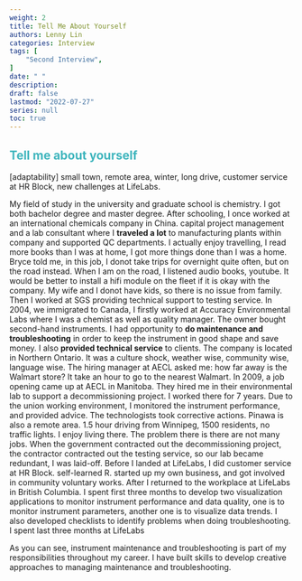 ```yaml
---
weight: 2
title: Tell Me About Yourself
authors: Lenny Lin
categories: Interview
tags: [
    "Second Interview",
]
date: " "
description: 
draft: false
lastmod: "2022-07-27"
series: null
toc: true
---
```




## **<font color =#3fb5bd>Tell me about yourself</font>**  
[adaptability] small town, remote area, winter, long drive, customer service at HR Block, new challenges at LifeLabs.  

My field of study in the university and graduate school is chemistry.  I got both bachelor degree and master degree.  After schooling, I once worked at an international chemicals company in China. capital project management and a lab consultant where I **traveled a lot** to manufacturing plants within company and supported QC departments.  I actually enjoy travelling, I read more books than I was at home, I got more things done than I was a home.  Bryce told me, in this job, I donot take trips for overnight quite often, but on the road instead.  When I am on the road, I listened audio books, youtube.  It would be better to install a hifi module on the fleet if it is okay with the company. My wife and I donot have kids, so there is no issue from family.  Then I worked at SGS providing technical support to testing service. In 2004, we immigrated to Canada, I firstly worked at Accuracy Environmental Labs where I was a chemist as well as quality manager.  The owner bought second-hand instruments.  I had opportunity to **do maintenance and troubleshooting** in order to keep the instrument in good shape and save money.  I also **provided technical service** to clients.  The company is located in Northern Ontario. It was a culture shock, weather wise, community wise, language wise.  The hiring manager at AECL asked me: how far away is the Walmart store? It take an hour to go to the nearest Walmart.  In 2009, a job opening came up at AECL in Manitoba.  They hired me in their environmental lab to support a decommissioning project.  I worked there for 7 years.  Due to the union working environment, I monitored the instrument performance, and provided advice.  The technologists took corrective actions.  Pinawa is also a remote area.  1.5 hour driving from Winnipeg, 1500 residents, no traffic lights. I enjoy living there.  The problem there is there are not many jobs.  When the government contracted out the decommissioning project, the contractor contracted out the testing service, so our lab became redundant, I was laid-off. Before I landed at LifeLabs, I did customer service at HR Block. self-learned R. started up my own business, and got involved in community voluntary works.  After I returned to the workplace at LifeLabs in British Columbia.  I spent first three months to develop two visualization applications to monitor instrument performance and data quality, one is to monitor instrument parameters, another one is to visualize data trends.  I also developed checklists to identify problems when doing troubleshooting.  I spent last three months at LifeLabs    

As you can see, instrument maintenance and troubleshooting is part of my responsibilities throughout my career.  I have built skills to develop creative approaches to managing maintenance and troubleshooting. 